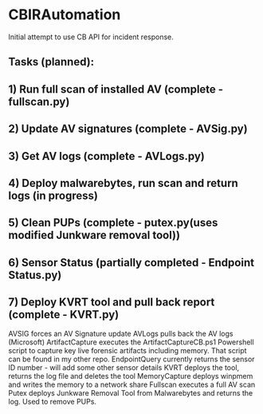 # CBIRAutomation
Initial attempt to use CB API for incident response.

##	Tasks (planned):
##		1) Run full scan of installed AV (complete - fullscan.py)
##		2) Update AV signatures (complete - AVSig.py)
##		3) Get AV logs (complete - AVLogs.py)
##		4) Deploy malwarebytes, run scan and return logs (in progress)
##		5) Clean PUPs (complete - putex.py(uses modified Junkware removal tool))
##		6) Sensor Status (partially completed - Endpoint Status.py)
##    7) Deploy KVRT tool and pull back report (complete - KVRT.py)

AVSIG forces an AV Signature update
AVLogs pulls back the AV logs (Microsoft)
ArtifactCapture executes the ArtifactCaptureCB.ps1 Powershell script to capture key live forensic artifacts including memory.  That script can be found in my other repo.
EndpointQuery currently returns the sensor ID number - will add some other sensor details
KVRT deploys the tool, returns the log file and deletes the tool
MemoryCapture deploys winpmem and writes the memory to a network share
Fullscan executes a full AV scan
Putex deploys Junkware Removal Tool from Malwarebytes and returns the log. Used to remove PUPs.
